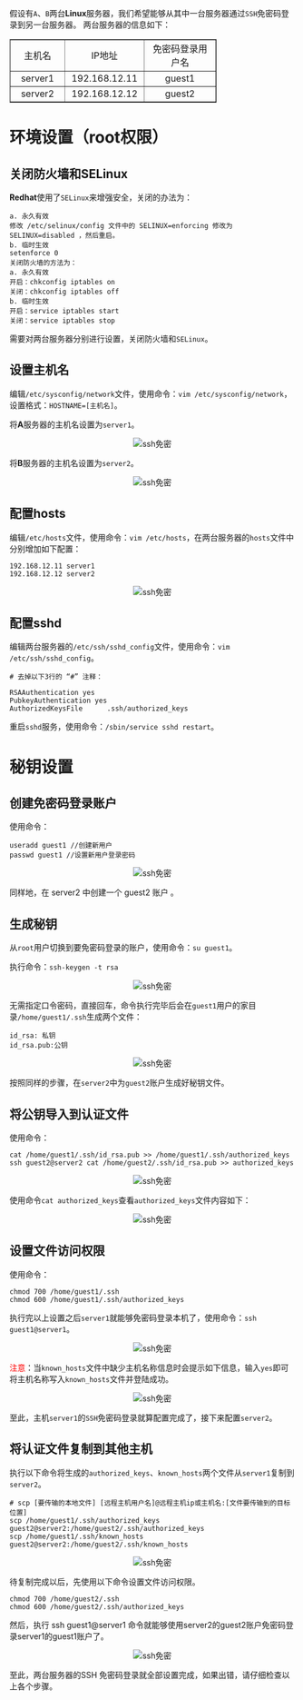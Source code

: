 假设有`A`、`B`两台**Linux**服务器，我们希望能够从其中一台服务器通过`SSH`免密码登录到另一台服务器。
两台服务器的信息如下： 
<table border="1" cellpadding="0" cellspacing="0" style="width:365px;"><tbody><tr><td style="text-align:center;width:92px;">主机名</td><td style="text-align:center;width:128px;">IP地址</td><td style="text-align:center;width:145px;">免密码登录用户名</td></tr><tr><td style="text-align:center;width:92px;">server1</td><td style="text-align:center;width:128px;">192.168.12.11</td><td style="text-align:center;width:145px;">guest1</td></tr><tr><td style="text-align:center;width:92px;">server2</td><td style="text-align:center;width:128px;">192.168.12.12</td><td style="text-align:center;width:145px;">guest2</td></tr></tbody></table>

# 环境设置（root权限）
## 关闭防火墙和SELinux
**Redhat**使用了`SELinux`来增强安全，关闭的办法为：

	a. 永久有效
	修改 /etc/selinux/config 文件中的 SELINUX=enforcing 修改为 SELINUX=disabled ，然后重启。
	b. 临时生效
	setenforce 0
	关闭防火墙的方法为：
	a. 永久有效
	开启：chkconfig iptables on
	关闭：chkconfig iptables off
	b. 临时生效
	开启：service iptables start
	关闭：service iptables stop

需要对两台服务器分别进行设置，关闭防火墙和`SELinux`。  

## 设置主机名
编辑`/etc/sysconfig/network`文件，使用命令：`vim /etc/sysconfig/network`，设置格式：`HOSTNAME=[主机名]`。

将**A**服务器的主机名设置为`server1`。 
<div align=center>

![ssh免密](./imgs/61.png "ssh免密设置示意图")
<div align=left>

将**B**服务器的主机名设置为`server2`。
<div align=center>

![ssh免密](./imgs/62.png "ssh免密设置示意图")
<div align=left>

## 配置hosts
编辑`/etc/hosts`文件，使用命令：`vim /etc/hosts`，在两台服务器的`hosts`文件中分别增加如下配置：

	192.168.12.11 server1
	192.168.12.12 server2 

<div align=center>

![ssh免密](./imgs/63.png "ssh免密设置示意图")
<div align=left>

## 配置sshd
编辑两台服务器的`/etc/ssh/sshd_config`文件，使用命令：`vim /etc/ssh/sshd_config`。

	# 去掉以下3行的 “#” 注释：
	
	RSAAuthentication yes
	PubkeyAuthentication yes
	AuthorizedKeysFile      .ssh/authorized_keys

重启`sshd`服务，使用命令：`/sbin/service sshd restart`。  

# 秘钥设置
## 创建免密码登录账户
使用命令：

	useradd guest1 //创建新用户
	passwd guest1 //设置新用户登录密码 
 
<div align=center>

![ssh免密](./imgs/64.png "ssh免密设置示意图")
<div align=left>

同样地，在 server2 中创建一个 guest2 账户 。

## 生成秘钥
从`root`用户切换到要免密码登录的账户，使用命令：`su guest1`。

执行命令：`ssh-keygen -t rsa` 

<div align=center>

![ssh免密](./imgs/65.png "ssh免密设置示意图")
<div align=left>

无需指定口令密码，直接回车，命令执行完毕后会在`guest1`用户的家目录`/home/guest1/.ssh`生成两个文件：

	id_rsa: 私钥
	id_rsa.pub:公钥
 
<div align=center>

![ssh免密](./imgs/66.png "ssh免密设置示意图")
<div align=left>

按照同样的步骤，在`server2`中为`guest2`账户生成好秘钥文件。

## 将公钥导入到认证文件
使用命令：

	cat /home/guest1/.ssh/id_rsa.pub >> /home/guest1/.ssh/authorized_keys
	ssh guest2@server2 cat /home/guest2/.ssh/id_rsa.pub >> authorized_keys
 
<div align=center>

![ssh免密](./imgs/67.png "ssh免密设置示意图")
<div align=left>

使用命令`cat authorized_keys`查看`authorized_keys`文件内容如下：

<div align=center>

![ssh免密](./imgs/68.png "ssh免密设置示意图")
<div align=left>

## 设置文件访问权限
使用命令：

	chmod 700 /home/guest1/.ssh
	chmod 600 /home/guest1/.ssh/authorized_keys

执行完以上设置之后`server1`就能够免密码登录本机了，使用命令：`ssh guest1@server1`。 
<div align=center>

![ssh免密](./imgs/69.png "ssh免密设置示意图")
<div align=left>


<font color=red>注意</font>：当`known_hosts`文件中缺少主机名称信息时会提示如下信息，输入`yes`即可将主机名称写入`known_hosts`文件并登陆成功。
<div align=center>

![ssh免密](./imgs/70.png "ssh免密设置示意图")
<div align=left>

至此，主机`server1`的`SSH`免密码登录就算配置完成了，接下来配置`server2`。

## 将认证文件复制到其他主机
执行以下命令将生成的`authorized_keys`、`known_hosts`两个文件从`server1`复制到`server2`。

	# scp [要传输的本地文件] [远程主机用户名]@远程主机ip或主机名:[文件要传输到的目标位置]
	scp /home/guest1/.ssh/authorized_keys guest2@server2:/home/guest2/.ssh/authorized_keys
	scp /home/guest1/.ssh/known_hosts guest2@server2:/home/guest2/.ssh/known_hosts
 
<div align=center>

![ssh免密](./imgs/71.png "ssh免密设置示意图")
<div align=left>

待复制完成以后，先使用以下命令设置文件访问权限。

	chmod 700 /home/guest2/.ssh
	chmod 600 /home/guest2/.ssh/authorized_keys

然后，执行 ssh guest1@server1 命令就能够使用server2的guest2账户免密码登录server1的guest1账户了。

<div align=center>

![ssh免密](./imgs/72.png "ssh免密设置示意图")
<div align=left>

至此，两台服务器的SSH 免密码登录就全部设置完成，如果出错，请仔细检查以上各个步骤。